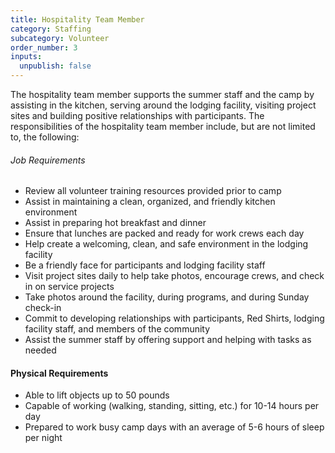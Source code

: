 ```yaml
---
title: Hospitality Team Member
category: Staffing
subcategory: Volunteer
order_number: 3
inputs:
  unpublish: false
---
```

The hospitality team member supports the summer staff and the camp by assisting in the kitchen, serving around the lodging facility, visiting project sites and building positive relationships with participants. The responsibilities of the hospitality team member include, but are not limited to, the following:

###### Job Requirements

* Review all volunteer training resources provided prior to camp
* Assist in maintaining a clean, organized, and friendly kitchen environment
* Assist in preparing hot breakfast and dinner
* Ensure that lunches are packed and ready for work crews each day
* Help create a welcoming, clean, and safe environment in the lodging facility
* Be a friendly face for participants and lodging facility staff
* Visit project sites daily to help take photos, encourage crews, and check in on service projects
* Take photos around the facility, during programs, and during Sunday check-in
* Commit to developing relationships with participants, Red Shirts, lodging facility staff, and members of the community
* Assist the summer staff by offering support and helping with tasks as needed

#### Physical Requirements

* Able to lift objects up to 50 pounds
* Capable of working (walking, standing, sitting, etc.) for 10-14 hours per day
* Prepared to work busy camp days with an average of 5-6 hours of sleep per night
<!--
### [Apply Now](https://argentasoftware.com/interfaces/gmt/frmLoginStaffPortal.aspx){: target="_blank" rel="nofollow noopener"}
-->